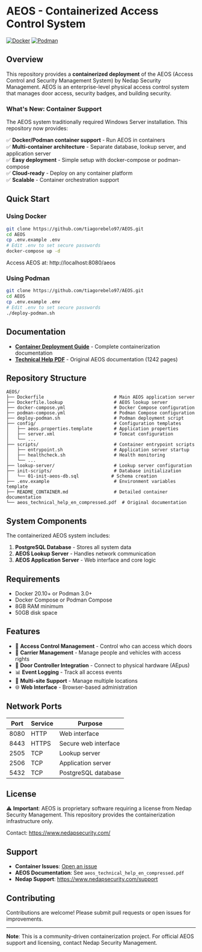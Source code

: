 # AEOS - Containerized Access Control System

[![Docker](https://img.shields.io/badge/Docker-Compatible-blue.svg)](https://www.docker.com/)
[![Podman](https://img.shields.io/badge/Podman-Compatible-purple.svg)](https://podman.io/)

## Overview

This repository provides a **containerized deployment** of the AEOS (Access Control and Security Management System) by Nedap Security Management. AEOS is an enterprise-level physical access control system that manages door access, security badges, and building security.

### What's New: Container Support

The AEOS system traditionally required Windows Server installation. This repository now provides:

✅ **Docker/Podman container support** - Run AEOS in containers  
✅ **Multi-container architecture** - Separate database, lookup server, and application server  
✅ **Easy deployment** - Simple setup with docker-compose or podman-compose  
✅ **Cloud-ready** - Deploy on any container platform  
✅ **Scalable** - Container orchestration support  

## Quick Start

### Using Docker

```bash
git clone https://github.com/tiagorebelo97/AEOS.git
cd AEOS
cp .env.example .env
# Edit .env to set secure passwords
docker-compose up -d
```

Access AEOS at: http://localhost:8080/aeos

### Using Podman

```bash
git clone https://github.com/tiagorebelo97/AEOS.git
cd AEOS
cp .env.example .env
# Edit .env to set secure passwords
./deploy-podman.sh
```

## Documentation

- **[Container Deployment Guide](README_CONTAINER.md)** - Complete containerization documentation
- **[Technical Help PDF](aeos_technical_help_en_compressed.pdf)** - Original AEOS documentation (1242 pages)

## Repository Structure

```
AEOS/
├── Dockerfile                          # Main AEOS application server
├── Dockerfile.lookup                   # AEOS lookup server
├── docker-compose.yml                  # Docker Compose configuration
├── podman-compose.yml                  # Podman Compose configuration
├── deploy-podman.sh                    # Podman deployment script
├── config/                             # Configuration templates
│   ├── aeos.properties.template        # Application properties
│   ├── server.xml                      # Tomcat configuration
│   └── ...
├── scripts/                            # Container entrypoint scripts
│   ├── entrypoint.sh                   # Application server startup
│   ├── healthcheck.sh                  # Health monitoring
│   └── ...
├── lookup-server/                      # Lookup server configuration
├── init-scripts/                       # Database initialization
│   └── 01-init-aeos-db.sql            # Schema creation
├── .env.example                        # Environment variables template
├── README_CONTAINER.md                 # Detailed container documentation
└── aeos_technical_help_en_compressed.pdf  # Original documentation

```

## System Components

The containerized AEOS system includes:

1. **PostgreSQL Database** - Stores all system data
2. **AEOS Lookup Server** - Handles network communication
3. **AEOS Application Server** - Web interface and core logic

## Requirements

- Docker 20.10+ or Podman 3.0+
- Docker Compose or Podman Compose
- 8GB RAM minimum
- 50GB disk space

## Features

- 🔐 **Access Control Management** - Control who can access which doors
- 👥 **Carrier Management** - Manage people and vehicles with access rights
- 🚪 **Door Controller Integration** - Connect to physical hardware (AEpus)
- 📊 **Event Logging** - Track all access events
- 🔄 **Multi-site Support** - Manage multiple locations
- 🌐 **Web Interface** - Browser-based administration

## Network Ports

| Port | Service | Purpose |
|------|---------|---------|
| 8080 | HTTP | Web interface |
| 8443 | HTTPS | Secure web interface |
| 2505 | TCP | Lookup server |
| 2506 | TCP | Application server |
| 5432 | TCP | PostgreSQL database |

## License

⚠️ **Important**: AEOS is proprietary software requiring a license from Nedap Security Management. This repository provides the containerization infrastructure only.

Contact: https://www.nedapsecurity.com/

## Support

- **Container Issues**: [Open an issue](https://github.com/tiagorebelo97/AEOS/issues)
- **AEOS Documentation**: See `aeos_technical_help_en_compressed.pdf`
- **Nedap Support**: https://www.nedapsecurity.com/support

## Contributing

Contributions are welcome! Please submit pull requests or open issues for improvements.

---

**Note**: This is a community-driven containerization project. For official AEOS support and licensing, contact Nedap Security Management.